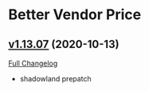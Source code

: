 # Better Vendor Price

## [v1.13.07](https://github.com/mooreatv/BetterVendorPrice/tree/v1.13.07) (2020-10-13)
[Full Changelog](https://github.com/mooreatv/BetterVendorPrice/compare/v1.13.06...v1.13.07)

- shadowland prepatch  

